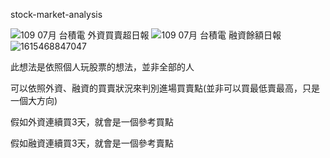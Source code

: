 stock-market-analysis

![109 07月  台積電  外資買賣超日報](https://user-images.githubusercontent.com/72694089/109498821-f52ab300-7ace-11eb-9d38-2ee3e2cec5c8.jpg)
![109 07月  台積電  融資餘額日報](https://user-images.githubusercontent.com/72694089/109498824-f6f47680-7ace-11eb-91ee-b1a696fc7d41.jpg)
![1615468847047](https://user-images.githubusercontent.com/72694089/110793546-b3a8bd80-82af-11eb-8161-aa99ecf87e87.jpg)


此想法是依照個人玩股票的想法，並非全部的人

可以依照外資、融資的買賣狀況來判別進場買賣點(並非可以買最低賣最高，只是一個大方向)

假如外資連續買3天，就會是一個參考買點

假如融資連續買3天，就會是一個參考賣點
